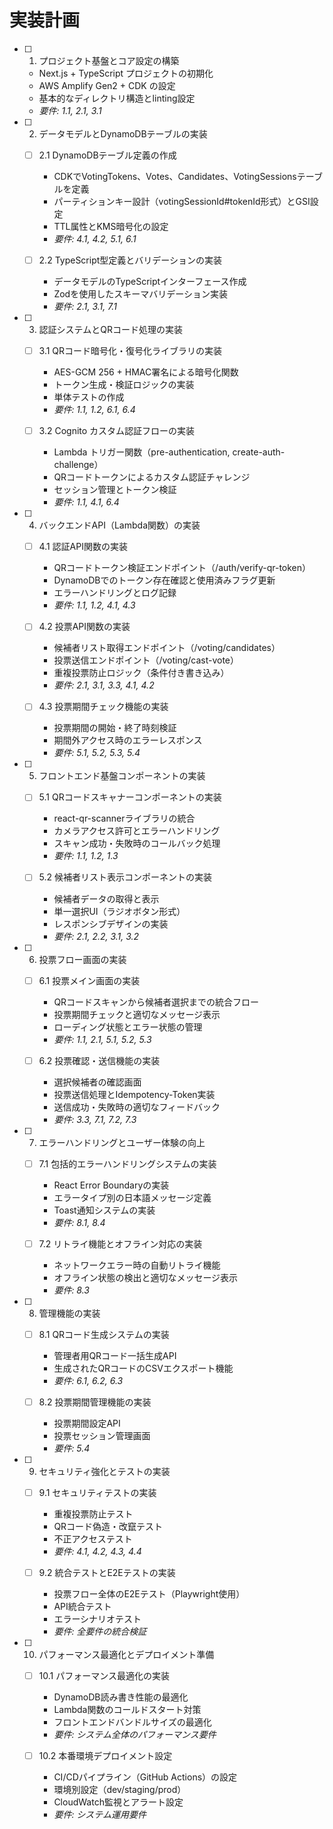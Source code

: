 # 実装計画

- [ ] 1. プロジェクト基盤とコア設定の構築
  - Next.js + TypeScript プロジェクトの初期化
  - AWS Amplify Gen2 + CDK の設定
  - 基本的なディレクトリ構造とlinting設定
  - _要件: 1.1, 2.1, 3.1_

- [ ] 2. データモデルとDynamoDBテーブルの実装
  - [ ] 2.1 DynamoDBテーブル定義の作成
    - CDKでVotingTokens、Votes、Candidates、VotingSessionsテーブルを定義
    - パーティションキー設計（votingSessionId#tokenId形式）とGSI設定
    - TTL属性とKMS暗号化の設定
    - _要件: 4.1, 4.2, 5.1, 6.1_
  
  - [ ] 2.2 TypeScript型定義とバリデーションの実装
    - データモデルのTypeScriptインターフェース作成
    - Zodを使用したスキーマバリデーション実装
    - _要件: 2.1, 3.1, 7.1_

- [ ] 3. 認証システムとQRコード処理の実装
  - [ ] 3.1 QRコード暗号化・復号化ライブラリの実装
    - AES-GCM 256 + HMAC署名による暗号化関数
    - トークン生成・検証ロジックの実装
    - 単体テストの作成
    - _要件: 1.1, 1.2, 6.1, 6.4_
  
  - [ ] 3.2 Cognito カスタム認証フローの実装
    - Lambda トリガー関数（pre-authentication, create-auth-challenge）
    - QRコードトークンによるカスタム認証チャレンジ
    - セッション管理とトークン検証
    - _要件: 1.1, 4.1, 6.4_

- [ ] 4. バックエンドAPI（Lambda関数）の実装
  - [ ] 4.1 認証API関数の実装
    - QRコードトークン検証エンドポイント（/auth/verify-qr-token）
    - DynamoDBでのトークン存在確認と使用済みフラグ更新
    - エラーハンドリングとログ記録
    - _要件: 1.1, 1.2, 4.1, 4.3_
  
  - [ ] 4.2 投票API関数の実装
    - 候補者リスト取得エンドポイント（/voting/candidates）
    - 投票送信エンドポイント（/voting/cast-vote）
    - 重複投票防止ロジック（条件付き書き込み）
    - _要件: 2.1, 3.1, 3.3, 4.1, 4.2_
  
  - [ ] 4.3 投票期間チェック機能の実装
    - 投票期間の開始・終了時刻検証
    - 期間外アクセス時のエラーレスポンス
    - _要件: 5.1, 5.2, 5.3, 5.4_

- [ ] 5. フロントエンド基盤コンポーネントの実装
  - [ ] 5.1 QRコードスキャナーコンポーネントの実装
    - react-qr-scannerライブラリの統合
    - カメラアクセス許可とエラーハンドリング
    - スキャン成功・失敗時のコールバック処理
    - _要件: 1.1, 1.2, 1.3_
  
  - [ ] 5.2 候補者リスト表示コンポーネントの実装
    - 候補者データの取得と表示
    - 単一選択UI（ラジオボタン形式）
    - レスポンシブデザインの実装
    - _要件: 2.1, 2.2, 3.1, 3.2_

- [ ] 6. 投票フロー画面の実装
  - [ ] 6.1 投票メイン画面の実装
    - QRコードスキャンから候補者選択までの統合フロー
    - 投票期間チェックと適切なメッセージ表示
    - ローディング状態とエラー状態の管理
    - _要件: 1.1, 2.1, 5.1, 5.2, 5.3_
  
  - [ ] 6.2 投票確認・送信機能の実装
    - 選択候補者の確認画面
    - 投票送信処理とIdempotency-Token実装
    - 送信成功・失敗時の適切なフィードバック
    - _要件: 3.3, 7.1, 7.2, 7.3_

- [ ] 7. エラーハンドリングとユーザー体験の向上
  - [ ] 7.1 包括的エラーハンドリングシステムの実装
    - React Error Boundaryの実装
    - エラータイプ別の日本語メッセージ定義
    - Toast通知システムの実装
    - _要件: 8.1, 8.4_
  
  - [ ] 7.2 リトライ機能とオフライン対応の実装
    - ネットワークエラー時の自動リトライ機能
    - オフライン状態の検出と適切なメッセージ表示
    - _要件: 8.3_

- [ ] 8. 管理機能の実装
  - [ ] 8.1 QRコード生成システムの実装
    - 管理者用QRコード一括生成API
    - 生成されたQRコードのCSVエクスポート機能
    - _要件: 6.1, 6.2, 6.3_
  
  - [ ] 8.2 投票期間管理機能の実装
    - 投票期間設定API
    - 投票セッション管理画面
    - _要件: 5.4_

- [ ] 9. セキュリティ強化とテストの実装
  - [ ] 9.1 セキュリティテストの実装
    - 重複投票防止テスト
    - QRコード偽造・改竄テスト
    - 不正アクセステスト
    - _要件: 4.1, 4.2, 4.3, 4.4_
  
  - [ ] 9.2 統合テストとE2Eテストの実装
    - 投票フロー全体のE2Eテスト（Playwright使用）
    - API統合テスト
    - エラーシナリオテスト
    - _要件: 全要件の統合検証_

- [ ] 10. パフォーマンス最適化とデプロイメント準備
  - [ ] 10.1 パフォーマンス最適化の実装
    - DynamoDB読み書き性能の最適化
    - Lambda関数のコールドスタート対策
    - フロントエンドバンドルサイズの最適化
    - _要件: システム全体のパフォーマンス要件_
  
  - [ ] 10.2 本番環境デプロイメント設定
    - CI/CDパイプライン（GitHub Actions）の設定
    - 環境別設定（dev/staging/prod）
    - CloudWatch監視とアラート設定
    - _要件: システム運用要件_